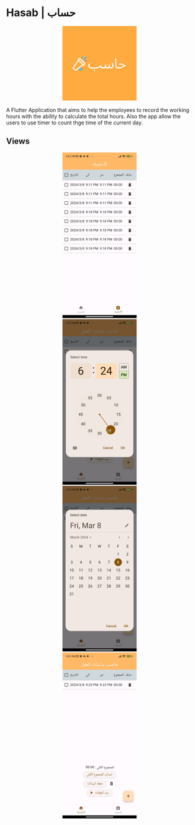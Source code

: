 # Hasab | حساب

<div align='center' > 
<img src='assets/icon.png' width='200px' />
</div>

A Flutter Application that aims to help the employees to record the working hours with the ability to calculate the total hours. Also the app allow the users to use timer to count thge time of the current day.

## Views

<div align='center' > 
<img width='200px' src='assets/screenshots//WhatsApp Image 2024-03-08 at 22.45.35_7df611be.jpg'/>
</div>

<div align='center' > 
<img width='200px' src='assets/screenshots/WhatsApp Image 2024-03-08 at 22.45.36_51a24d03.jpg'/>
</div>

<div align='center' > 
<img width='200px' src='assets/screenshots/WhatsApp Image 2024-03-08 at 22.45.36_f294c3e5.jpg'/>
</div>

<div align='center' > 
<img width='200px' src='assets/screenshots/WhatsApp Image 2024-03-08 at 22.45.37_550bd668.jpg'/>
</div>


